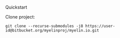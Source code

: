 Quickstart

Clone project:

~~~~
git clone --recurse-submodules -j8 https://user-id@bitbucket.org/myelinproj/myelin.io.git
~~~~

